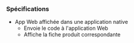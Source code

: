 ### Spécifications

* App Web affichée dans une application native 
  * Envoie le code à l'application Web
  * Affiche la fiche produit correspondante